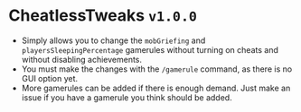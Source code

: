 # CheatlessTweaks `v1.0.0`
* Simply allows you to change the `mobGriefing` and `playersSleepingPercentage` gamerules without turning on cheats and without disabling achievements.
* You must make the changes with the `/gamerule` command, as there is no GUI option yet.
* More gamerules can be added if there is enough demand. Just make an issue if you have a gamerule you think should be added.
